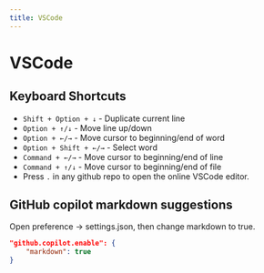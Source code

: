 ```yaml
---
title: VSCode
---
```


# VSCode

## Keyboard Shortcuts

- `Shift + Option + ↓` - Duplicate current line
- `Option + ↑/↓` - Move line up/down
- `Option + ←/→` - Move cursor to beginning/end of word
- `Option + Shift + ←/→` - Select word
- `Command + ←/→` - Move cursor to beginning/end of line
- `Command + ↑/↓` - Move cursor to beginning/end of file
- Press `.` in any github repo to open the online VSCode editor.

## GitHub copilot markdown suggestions

Open preference -> settings.json, then change markdown to true.

```json title="settings.json"
"github.copilot.enable": {
    "markdown": true
}
```
